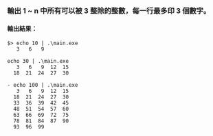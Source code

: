 ### 輸出 1 ~ n 中所有可以被 3 整除的整數，每一行最多印 3 個數字。

#### 輸出結果：

```shell
$> echo 10 | .\main.exe    
   3   6   9
```

```shell
echo 30 | .\main.exe
   3   6   9  12  15
  18  21  24  27  30
```

```shell
- echo 100 | .\main.exe 
   3   6   9  12  15
  18  21  24  27  30
  33  36  39  42  45
  48  51  54  57  60
  63  66  69  72  75
  78  81  84  87  90
  93  96  99
```
